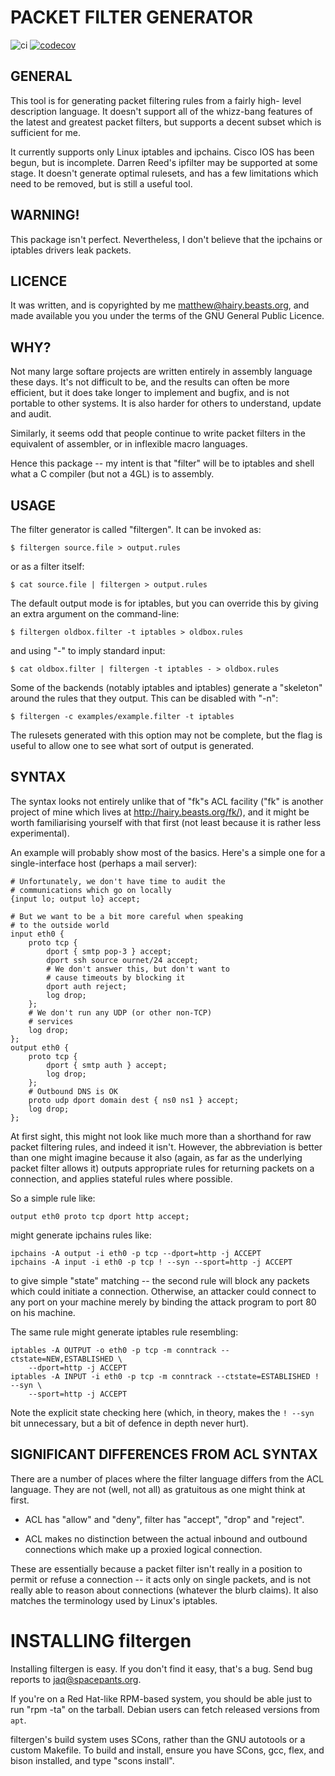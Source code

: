 #	PACKET FILTER GENERATOR

![ci](https://github.com/jaqx0r/filtergen/workflows/CI/badge.svg)
[![codecov](https://codecov.io/gh/jaqx0r/filtergen/branch/master/graph/badge.svg)](https://codecov.io/gh/jaqx0r/filtergen)

## GENERAL

This tool is for generating packet filtering rules from a fairly high-
level description language.  It doesn't support all of the whizz-bang
features of the latest and greatest packet filters, but supports a
decent subset which is sufficient for me.

It currently supports only Linux iptables and ipchains.  Cisco IOS has
been begun, but is incomplete.  Darren Reed's ipfilter may be supported
at some stage.  It doesn't generate optimal rulesets, and has a few
limitations which need to be removed, but is still a useful tool.


## WARNING!

This package isn't perfect.  Nevertheless, I don't believe that the
ipchains or iptables drivers leak packets.


## LICENCE

It was written, and is copyrighted by me <matthew@hairy.beasts.org>,
and made available you you under the terms of the GNU General Public
Licence.


## WHY?

Not many large softare projects are written entirely in assembly
language these days.  It's not difficult to be, and the results can
often be more efficient, but it does take longer to implement and
bugfix, and is not portable to other systems.  It is also harder for
others to understand, update and audit.

Similarly, it seems odd that people continue to write packet filters
in the equivalent of assembler, or in inflexible macro languages.

Hence this package -- my intent is that "filter" will be to iptables
and shell what a C compiler (but not a 4GL) is to assembly.


## USAGE

The filter generator is called "filtergen".  It can be invoked as:

    $ filtergen source.file > output.rules

or as a filter itself:

    $ cat source.file | filtergen > output.rules

The default output mode is for iptables, but you can override this
by giving an extra argument on the command-line:

    $ filtergen oldbox.filter -t iptables > oldbox.rules

and using "-" to imply standard input:

    $ cat oldbox.filter | filtergen -t iptables - > oldbox.rules

Some of the backends (notably iptables and iptables) generate a "skeleton"
around the rules that they output.  This can be disabled with "-n":

    $ filtergen -c examples/example.filter -t iptables

The rulesets generated with this option may not be complete, but the
flag is useful to allow one to see what sort of output is generated.


## SYNTAX

The syntax looks not entirely unlike that of "fk"s ACL facility ("fk"
is another project of mine which lives at http://hairy.beasts.org/fk/),
and it might be worth familiarising yourself with that first (not least
because it is rather less experimental).

An example will probably show most of the basics.  Here's a simple one
for a single-interface host (perhaps a mail server):

	# Unfortunately, we don't have time to audit the
	# communications which go on locally
	{input lo; output lo} accept;

	# But we want to be a bit more careful when speaking
	# to the outside world
	input eth0 {
		proto tcp {
			dport { smtp pop-3 } accept;
			dport ssh source ournet/24 accept;
			# We don't answer this, but don't want to
			# cause timeouts by blocking it
			dport auth reject;
			log drop;
		};
		# We don't run any UDP (or other non-TCP)
		# services
		log drop;
	};
	output eth0 {
		proto tcp {
			dport { smtp auth } accept;
			log drop;
		};
		# Outbound DNS is OK
		proto udp dport domain dest { ns0 ns1 } accept;
		log drop;
	};


At first sight, this might not look like much more than a shorthand
for raw packet filtering rules, and indeed it isn't.  However, the
abbreviation is better than one might imagine because it also (again,
as far as the underlying packet filter allows it) outputs appropriate
rules for returning packets on a connection, and applies stateful
rules where possible.

So a simple rule like:

	output eth0 proto tcp dport http accept;

might generate ipchains rules like:

	ipchains -A output -i eth0 -p tcp --dport=http -j ACCEPT
	ipchains -A input -i eth0 -p tcp ! --syn --sport=http -j ACCEPT

to give simple "state" matching -- the second rule will block any
packets which could initiate a connection.  Otherwise, an attacker
could connect to any port on your machine merely by binding the
attack program to port 80 on his machine.

The same rule might generate iptables rule resembling:

	iptables -A OUTPUT -o eth0 -p tcp -m conntrack --ctstate=NEW,ESTABLISHED \
		--dport=http -j ACCEPT
	iptables -A INPUT -i eth0 -p tcp -m conntrack --ctstate=ESTABLISHED ! --syn \
		--sport=http -j ACCEPT

Note the explicit state checking here (which, in theory, makes the
`! --syn` bit unnecessary, but a bit of defence in depth never hurt).


## SIGNIFICANT DIFFERENCES FROM ACL SYNTAX

There are a number of places where the filter language differs from
the ACL language.  They are not (well, not all) as gratuitous as one
might think at first.

 * ACL has "allow" and "deny", filter has "accept", "drop"
   and "reject".

 * ACL makes no distinction between the actual inbound and
   outbound connections which make up a proxied logical
   connection.

These are essentially because a packet filter isn't really in a position
to permit or refuse a connection -- it acts only on single packets,
and is not really able to reason about connections (whatever the blurb
claims).  It also matches the terminology used by Linux's iptables.

INSTALLING filtergen
====================

Installing filtergen is easy.  If you don't find it easy, that's a bug.  Send
bug reports to jaq@spacepants.org.

If you're on a Red Hat-like RPM-based system, you should be able just to run
"rpm -ta" on the tarball.  Debian users can fetch released versions from `apt`.

filtergen's build system uses SCons, rather than the GNU autotools or a custom
Makefile.  To build and install, ensure you have SCons, gcc, flex, and bison
installed, and type "scons install".
